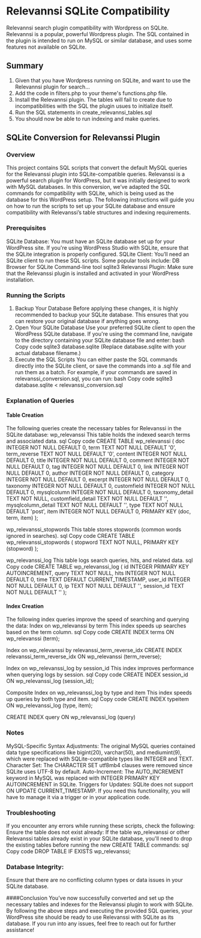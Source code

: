 # Relevannsi SQLite Compatibility
Relevannsi search plugin compatibility with Wordpress on SQLite. Relevannsi is a popular, powerful Wordpress plugin. The SQL contained in the plugin is intended to run on MySQL or similar database, and uses some features not available on SQLite.

## Summary
1. Given that you have Wordpress running on SQLite, and want to use the Relevannsi plugin for search...
2. Add the code in filters.php to your theme's functions.php file. 
3. Install the Relevannsi plugin. The tables will fail to create due to incompatibilities with the SQL the plugin usues to initialize itself.
4. Run the SQL statements in create_relevannsi_tables.sql
5. You should now be able to run indexing and make queries.




## SQLite Conversion for Relevanssi Plugin
### Overview
This project contains SQL scripts that convert the default MySQL queries for the Relevanssi plugin into SQLite-compatible queries. Relevanssi is a powerful search plugin for WordPress, but it was initially designed to work with MySQL databases. In this conversion, we’ve adapted the SQL commands for compatibility with SQLite, which is being used as the database for this WordPress setup.
The following instructions will guide you on how to run the scripts to set up your SQLite database and ensure compatibility with Relevanssi’s table structures and indexing requirements.

### Prerequisites
SQLite Database: You must have an SQLite database set up for your WordPress site. If you're using WordPress Studio with SQLite, ensure that the SQLite integration is properly configured.
SQLite Client: You’ll need an SQLite client to run these SQL scripts. Some popular tools include:
DB Browser for SQLite
Command-line tool sqlite3
Relevanssi Plugin: Make sure that the Relevanssi plugin is installed and activated in your WordPress installation.

### Running the Scripts
1. Backup Your Database
Before applying these changes, it is highly recommended to backup your SQLite database. This ensures that you can restore your original database if anything goes wrong.
2. Open Your SQLite Database
Use your preferred SQLite client to open the WordPress SQLite database.
If you're using the command line, navigate to the directory containing your SQLite database file and enter:
bash
Copy code
sqlite3 database.sqlite
(Replace database.sqlite with your actual database filename.)
3. Execute the SQL Scripts
You can either paste the SQL commands directly into the SQLite client, or save the commands into a .sql file and run them as a batch.
For example, if your commands are saved in relevanssi_conversion.sql, you can run:
bash
Copy code
sqlite3 database.sqlite < relevanssi_conversion.sql


### Explanation of Queries
#### Table Creation
The following queries create the necessary tables for Relevanssi in the SQLite database:
wp_relevanssi
This table holds the indexed search terms and associated data.
sql
Copy code
CREATE TABLE wp_relevanssi (
    doc INTEGER NOT NULL DEFAULT 0,
    term TEXT NOT NULL DEFAULT '0',
    term_reverse TEXT NOT NULL DEFAULT '0',
    content INTEGER NOT NULL DEFAULT 0,
    title INTEGER NOT NULL DEFAULT 0,
    comment INTEGER NOT NULL DEFAULT 0,
    tag INTEGER NOT NULL DEFAULT 0,
    link INTEGER NOT NULL DEFAULT 0,
    author INTEGER NOT NULL DEFAULT 0,
    category INTEGER NOT NULL DEFAULT 0,
    excerpt INTEGER NOT NULL DEFAULT 0,
    taxonomy INTEGER NOT NULL DEFAULT 0,
    customfield INTEGER NOT NULL DEFAULT 0,
    mysqlcolumn INTEGER NOT NULL DEFAULT 0,
    taxonomy_detail TEXT NOT NULL,
    customfield_detail TEXT NOT NULL DEFAULT '',
    mysqlcolumn_detail TEXT NOT NULL DEFAULT '',
    type TEXT NOT NULL DEFAULT 'post',
    item INTEGER NOT NULL DEFAULT 0,
    PRIMARY KEY (doc, term, item)
);


wp_relevanssi_stopwords
This table stores stopwords (common words ignored in searches).
sql
Copy code
CREATE TABLE wp_relevanssi_stopwords (
    stopword TEXT NOT NULL,
    PRIMARY KEY (stopword)
);


wp_relevanssi_log
This table logs search queries, hits, and related data.
sql
Copy code
CREATE TABLE wp_relevanssi_log (
    id INTEGER PRIMARY KEY AUTOINCREMENT,
    query TEXT NOT NULL,
    hits INTEGER NOT NULL DEFAULT 0,
    time TEXT DEFAULT CURRENT_TIMESTAMP,
    user_id INTEGER NOT NULL DEFAULT 0,
    ip TEXT NOT NULL DEFAULT '',
    session_id TEXT NOT NULL DEFAULT ''
);


#### Index Creation
The following index queries improve the speed of searching and querying the data:
Index on wp_relevanssi by term
This index speeds up searches based on the term column.
sql
Copy code
CREATE INDEX terms ON wp_relevanssi (term);

Index on wp_relevanssi by relevanssi_term_reverse_idx
CREATE INDEX relevanssi_term_reverse_idx ON wp_relevanssi (term_reverse);


Index on wp_relevanssi_log by session_id
This index improves performance when querying logs by session.
sql
Copy code
CREATE INDEX session_id ON wp_relevanssi_log (session_id);


Composite Index on wp_relevanssi_log by type and item
This index speeds up queries by both type and item.
sql
Copy code
CREATE INDEX typeitem ON wp_relevanssi_log (type, item);


CREATE INDEX query ON wp_relevanssi_log (query)



### Notes
MySQL-Specific Syntax Adjustments:
The original MySQL queries contained data type specifications like bigint(20), varchar(50), and mediumint(9), which were replaced with SQLite-compatible types like INTEGER and TEXT.
Character Set:
The CHARACTER SET utf8mb4 clauses were removed since SQLite uses UTF-8 by default.
Auto-Increment:
The AUTO_INCREMENT keyword in MySQL was replaced with INTEGER PRIMARY KEY AUTOINCREMENT in SQLite.
Triggers for Updates:
SQLite does not support ON UPDATE CURRENT_TIMESTAMP. If you need this functionality, you will have to manage it via a trigger or in your application code.

### Troubleshooting
If you encounter any errors while running these scripts, check the following:
Ensure the table does not exist already:
If the table wp_relevanssi or other Relevanssi tables already exist in your SQLite database, you'll need to drop the existing tables before running the new CREATE TABLE commands:
sql
Copy code
DROP TABLE IF EXISTS wp_relevanssi;


### Database Integrity:
Ensure that there are no conflicting column types or data issues in your SQLite database.

####Conclusion
You’ve now successfully converted and set up the necessary tables and indexes for the Relevanssi plugin to work with SQLite. By following the above steps and executing the provided SQL queries, your WordPress site should be ready to use Relevanssi with SQLite as its database.
If you run into any issues, feel free to reach out for further assistance!





